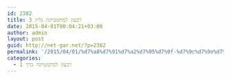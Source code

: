 ```yaml
---
id: 2382
title: רבעון למתמטיקה גליון 3
date: 2015-04-01T00:04:21+03:00
author: admin
layout: post
guid: http://net-gar.net/?p=2382
permalink: '/2015/04/01/%d7%a8%d7%91%d7%a2%d7%95%d7%9f-%d7%9c%d7%9e%d7%aa%d7%9e%d7%98%d7%99%d7%a7%d7%94-%d7%92%d7%9c%d7%99%d7%95%d7%9f-3/'
categories:
  - רבעון למתמטיקה כרך 1
---
```


